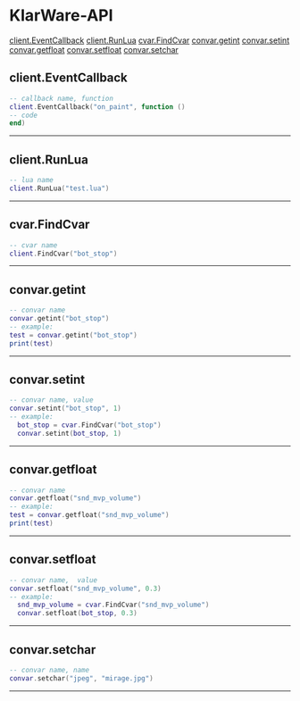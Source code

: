 # KlarWare-API
[client.EventCallback](#clienteventcallback)
[client.RunLua](#clientrunlua)
[cvar.FindCvar](#cvarfindcvar)
[convar.getint](#convargetint)
[convar.setint](#convarsetint)
[convar.getfloat](#convargetfloat)
[convar.setfloat](#convarsetfloat)
[convar.setchar](#convarsetchar)

client.EventCallback
--------------------------------
  ```lua
  -- callback name, function
client.EventCallback("on_paint", function ()
  -- code
  end)
 
  ```
--------------------------------
client.RunLua
--------------------------------
  ```lua
  -- lua name
client.RunLua("test.lua")
  ```
--------------------------------
cvar.FindCvar
--------------------------------
  ```lua
  -- cvar name
client.FindCvar("bot_stop")
  ```
--------------------------------
convar.getint
--------------------------------
  ```lua
  -- convar name
convar.getint("bot_stop")
  -- example:
  test = convar.getint("bot_stop")
  print(test)
  ```
--------------------------------
convar.setint
--------------------------------
  ```lua
  -- convar name, value
convar.setint("bot_stop", 1)
  -- example:
	bot_stop = cvar.FindCvar("bot_stop")
	convar.setint(bot_stop, 1)
  ```
--------------------------------
convar.getfloat
--------------------------------
  ```lua
  -- convar name
convar.getfloat("snd_mvp_volume")
  -- example:
  test = convar.getfloat("snd_mvp_volume")
  print(test)
  ```
--------------------------------
convar.setfloat
--------------------------------
  ```lua
  -- convar name,  value
convar.setfloat("snd_mvp_volume", 0.3)
  -- example:
	snd_mvp_volume = cvar.FindCvar("snd_mvp_volume")
	convar.setfloat(bot_stop, 0.3)
  ```
--------------------------------
convar.setchar
--------------------------------
  ```lua
  -- convar name, name
convar.setchar("jpeg", "mirage.jpg")
  ```
--------------------------------

